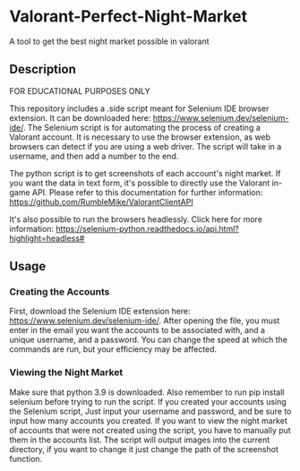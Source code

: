 # Valorant-Perfect-Night-Market
A tool to get the best night market possible in valorant

## Description
FOR EDUCATIONAL PURPOSES ONLY

This repository includes a .side script meant for Selenium IDE browser extension. It can be downloaded here: https://www.selenium.dev/selenium-ide/. 
The Selenium script is for automating the process of creating a Valorant account. It is necessary to use the browser extension, as web browsers can detect if you are using a web driver. The script will take in a username, and then add a number to the end.

The python script is to get screenshots of each account's night market. If you want the data in text form, it's possible to directly use the Valorant in-game API. Please refer to this documentation for further information: https://github.com/RumbleMike/ValorantClientAPI

It's also possible to run the browsers headlessly. Click here for more information: https://selenium-python.readthedocs.io/api.html?highlight=headless# 

## Usage
### Creating the Accounts
First, download the Selenium IDE extension here: https://www.selenium.dev/selenium-ide/. After opening the file, you must enter in the email you want the accounts to be associated with, and a unique username, and a password. You can change the speed at which the commands are run, but your efficiency may be affected. 

### Viewing the Night Market
Make sure that python 3.9 is downloaded. Also remember to run pip install selenium before trying to run the script. If you created your accounts using the Selenium script, Just input your username and password, and be sure to input how many accounts you created. If you want to view the night market of accounts that were not created using the script, you have to manually put them in the accounts list. The script will output images into the current directory, if you want to change it just change the path of the screenshot function. 
